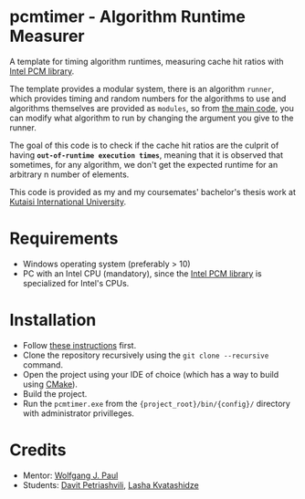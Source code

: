 # pcmtimer - Algorithm Runtime Measurer

A template for timing algorithm runtimes, measuring cache hit ratios with [Intel PCM library](https://github.com/intel/pcm/).

The template provides a modular system, there is an algorithm `runner`, which provides timing and random numbers for the algorithms to use and algorithms themselves are provided as `modules`, so from [the main code](https://github.com/memory-hunter/pcmtimer/blob/main/src/pcmtimer.cpp#L24), you can modify what algorithm to run by changing the argument you give to the runner.

The goal of this code is to check if the cache hit ratios are the culprit of having **`out-of-runtime execution times`**, meaning that it is observed that sometimes, for any algorithm, we don't get the expected runtime for an arbitrary n number of elements.

This code is provided as my and my coursemates' bachelor's thesis work at [Kutaisi International University](https://www.kiu.edu.ge/).

# Requirements
- Windows operating system (preferably > 10)
- PC with an Intel CPU (mandatory), since the [Intel PCM library](https://github.com/intel/pcm/) is specialized for Intel's CPUs.

# Installation
- Follow [these instructions](https://github.com/intel/pcm/blob/master/doc/WINDOWS_HOWTO.md) first.
- Clone the repository recursively using the `git clone --recursive` command.
- Open the project using your IDE of choice (which has a way to build using [CMake](https://cmake.org/)).
- Build the project.
- Run the `pcmtimer.exe` from the `{project_root}/bin/{config}/` directory with administrator privilleges.

# Credits
- Mentor: [Wolfgang J. Paul](https://ieeexplore.ieee.org/author/37387171500)
- Students: [Davit Petriashvili](https://www.linkedin.com/in/memoryhunter/), [Lasha Kvatashidze](https://www.linkedin.com/in/lasha-kvatashidze-75b980219/)
